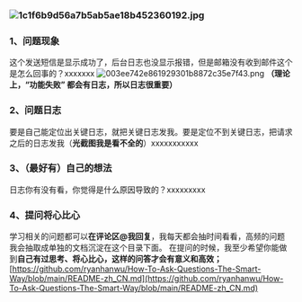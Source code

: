 ### ![1c1f6b9d56a7b5ab5ae18b452360192.jpg](https://cdn.nlark.com/yuque/0/2023/jpeg/1285871/1694413688688-823ea197-6e82-4d9e-931c-d79fd04b4574.jpeg#averageHue=%23f7f6f6&clientId=uf7c2e831-0148-4&from=paste&height=960&id=VI5Ue&originHeight=960&originWidth=809&originalType=binary&ratio=1&rotation=0&showTitle=false&size=126072&status=done&style=none&taskId=u1a0f21f1-5e53-42f6-a040-77c47df6467&title=&width=809)
### 1、问题现象
这个发送短信是显示成功了，后台日志也没显示报错，但是邮箱没有收到邮件这个是怎么回事的？xxxxxxx
![003ee742e861929301b8872c35e7f43.png](https://cdn.nlark.com/yuque/0/2023/png/1285871/1681108296913-ef17b0ff-3303-4e12-a6fe-5248bf0a71c1.png#averageHue=%23656565&clientId=u32cf47c2-2f84-4&from=paste&height=854&id=u19200735&originHeight=854&originWidth=1920&originalType=binary&ratio=1&rotation=0&showTitle=false&size=66440&status=done&style=none&taskId=ue5d1ec61-570d-4fe5-bf31-1fbc6c13d4b&title=&width=1920)
**（理论上，“功能失败” 都会有日志，所以日志很重要）**
### 2、问题日志
要是自己能定位出关键日志，就把关键日志发我。要是定位不到关键日志，把请求之后的日志发我（**光截图我是看不全的**）xxxxxxxxxxx
### 3、（最好有）自己的想法
日志你有没有看，你觉得是什么原因导致的？xxxxxxxxx
### 4、提问将心比心
学习相关的问题都可以**在评论区@我回复**，我每天都会抽时间看看，高频的问题我会抽取成单独的文档沉淀在这个目录下面。
在提问的时候，我至少希望你能做到**自己有过思考、将心比心，这样的问答才会有意义和高效；**
[https://github.com/ryanhanwu/How-To-Ask-Questions-The-Smart-Way/blob/main/README-zh_CN.md](https://github.com/ryanhanwu/How-To-Ask-Questions-The-Smart-Way/blob/main/README-zh_CN.md)


### 
# 

